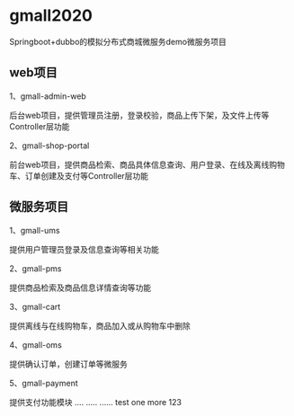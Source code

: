 # gmall2020
Springboot+dubbo的模拟分布式商城微服务demo微服务项目

## web项目

1、gmall-admin-web

后台web项目，提供管理员注册，登录校验，商品上传下架，及文件上传等Controller层功能

2、gmall-shop-portal

前台web项目，提供商品检索、商品具体信息查询、用户登录、在线及离线购物车、订单创建及支付等Controller层功能

## 微服务项目

1、gmall-ums

提供用户管理员登录及信息查询等相关功能

2、gmall-pms

提供商品检索及商品信息详情查询等功能

3、gmall-cart

提供离线与在线购物车，商品加入或从购物车中删除

4、gmall-oms

提供确认订单，创建订单等微服务

5、gmall-payment

提供支付功能模块
....
.....
......
test
one more
123
